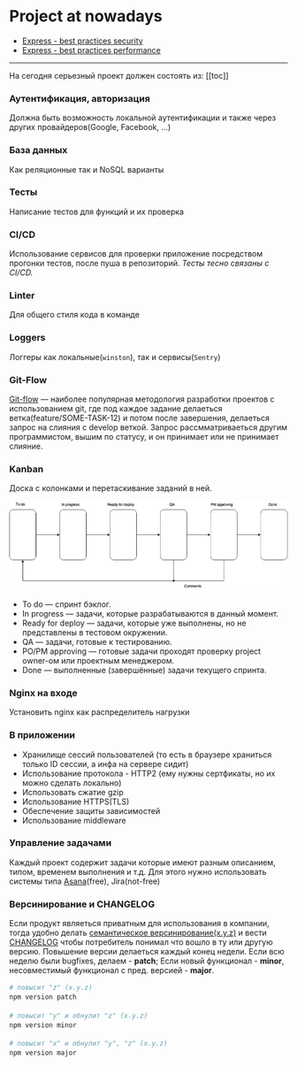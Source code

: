 # Project at nowadays

* [Express - best practices security](https://expressjs.com/ru/advanced/best-practice-security.html)
* [Express - best practices performance](https://expressjs.com/ru/advanced/best-practice-performance.html)

---

На сегодня серьезный проект должен состоять из:
[[toc]]

### Аутентификация, авторизация
Должна быть возможность локальной аутентификации и также через других провайдеров(Google, Facebook, ...)

### База данных
Как реляционные так и NoSQL варианты

### Тесты
Написание тестов для функций и их проверка

### CI/CD
Использование сервисов для проверки приложение посредством прогонки тестов, после пуша в репозиторий. *Тесты тесно связаны с CI/CD.*

### Linter 
Для общего стиля кода в команде

### Loggers
Логгеры как локальные(`winston`), так и сервисы(`Sentry`)

### Git-Flow
[Git-flow](http://ruwhynot.com/2016/03/08/briefly-about-gitflow/) — наиболее популярная методология разработки проектов с использованием git, где под каждое задание делаеться ветка(feature/SOME-TASK-12) и потом после завершения, делаеться запрос на слияния с develop веткой. Запрос рассмматриваеться другим программистом, вышим по статусу, и он принимает или не принимает слияние.

### Kanban
Доска с колонками и перетаскивание заданий в ней.

![](./assets/kanban-schema.png)

* To do — спринт бэклог.
* In progress — задачи, которые разрабатываются в данный момент.
* Ready for deploy — задачи, которые уже выполнены, но не представлены в тестовом окружении.
* QA — задачи, готовые к тестированию.
* PO/PM approving — готовые задачи проходят проверку project owner-ом или проектным менеджером.
* Done — выполненные (завершённые) задачи текущего спринта.  

### Nginx на входе
Установить nginx как распределитель нагрузки

### В приложении
* Хранилище сессий пользователей (то есть в браузере храниться только ID сессии, а инфа на сервере сидит)
* Использование протокола - HTTP2 (ему нужны сертфикаты, но их можно сделать локально)
* Использовать сжатие gzip
* Использование HTTPS(TLS)
* Обеспечение защиты зависимостей
* Использование middleware

### Управление задачами
Каждый проект содержит задачи которые имеют разным описанием, типом, временем выполнения и т.д. Для этого нужно использовать системы типа [Asana](https://asana.com/)(free), Jira(not-free)

### Версинирование и CHANGELOG
Если продукт являеться приватным для использования в компании, тогда удобно делать [семантическое версинирование(x.y.z)](https://semver.org/lang/ru/) и вести [CHANGELOG](https://keepachangelog.com/ru/0.3.0/) чтобы потребитель понимал что вошло в ту или другую версию. Повышение версии делаеться каждый конец недели. Если всю неделю были bugfixes, делаем - **patch**;
Если новый функционал - **minor**, несовместимый функционал с пред. версией - **major**.
```bash
# повысит "z" (x.y.z)
npm version patch 

# повысит "y" и обнулит "z" (x.y.z)
npm version minor

# повысит "x" и обнулит "y", "z" (x.y.z)
npm version major
``` 


